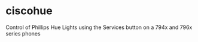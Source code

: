 # ciscohue
Control of Phillips Hue Lights using the Services button on a 794x and 796x series phones

